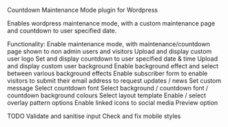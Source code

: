 Countdown Maintenance Mode plugin for Wordpress

Enables wordpress maintenance mode, with a custom maintenance page and countdown to user
specified date.

Functionality:
	Enable maintenance mode, with maintenance/countdown page shown to non admin users and visitors
	Upload and display custom user logo
	Set and display countdown to user specified date & time
	Upload and display custom user background
	Enable background effect and select between various background effects
	Enable subscriber form to enable visitors to submit their email address to request updates / news
	Set custom message
	Select countdown font
	Select background / countdown font / countdown background colours
	Select layout template
	Enable / select overlay pattern options
	Enable linked icons to social media
	Preview option
	
TODO
	Validate and sanitise input
	Check and fix mobile styles